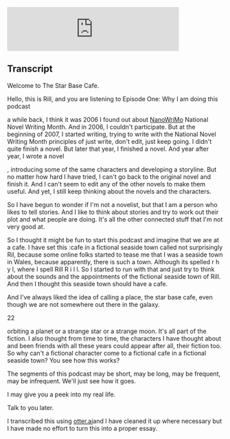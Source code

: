 <!--
.. title: Episode 1
.. slug: why-i-am-doing-this-podcast
.. date: 2022-04-28 15:59:56 UTC-05:00
.. tags: podcast 
.. category: 
.. link: 
.. description: 
.. type: text
-->


<iframe
src="https://anchor.fm/rill-w/embed/episodes/Why-I-Am-Doing-This-Podcast-e1hrvfc"
height="102px" width="400px" frameborder="0" scrolling="no"></iframe>

Transcript
----------

Welcome to The Star Base Cafe.

Hello, this is Rill, and you are listening to Episode One: Why I am
doing this podcast

a while back, I think it was 2006 I found out about
[NanoWriMo](https://www.nanowrimo.org/) National Novel Writing Month.
And in 2006, I couldn't participate. But at the beginning of 2007, I
started writing, trying to write with the National Novel Writing Month
principles of just write, don't edit, just keep going. I didn't quite
finish a novel. But later that year, I finished a novel. And year
after year, I wrote a novel

, introducing some of the same characters and developing a storyline.
But no matter how hard I have tried, I can't go back to the original
novel and finish it. And I can't seem to edit any of the other novels
to make them useful. And yet, I still keep thinking about the novels and
the characters.

So I have begun to wonder if I'm not a novelist, but that I am a person
who likes to tell stories. And I like to think about stories and try to
work out their plot and what people are doing. It's all the other
connected stuff that I'm not very good at.

So I thought it might be fun to start this podcast and imagine that we
are at a cafe. I have set this :cafe in a fictional seaside town called
not surprisingly Ril, because some online folks started to tease me that
I was a seaside town in Wales, because apparently, there is such a town.
Although its spelled r h y l, where I spell Rill R i l l. So I started
to run with that and just try to think about the sounds and the
appointments of the fictional seaside town of Rill. And then I thought
this seaside town should have a cafe.

And I've always liked the idea of calling a place, the star base cafe,
even though we are not somewhere out there in the galaxy.

22

orbiting a planet or a strange star or a strange moon. It's all part of
the fiction. I also thought from time to time, the characters I have
thought about and been friends with all these years could appear after
all, their fiction too. So why can't a fictional character come to a
fictional cafe in a fictional seaside town? You see how this works?

The segments of this podcast may be short, may be long, may be frequent,
may be infrequent. We'll just see how it goes.

I may give you a peek into my real life.

Talk to you later.

I transcribed this using [otter.ai](https://otter.ai)and I have cleaned
it up where necessary but I have made no effort to turn this into a
proper essay.

